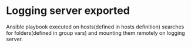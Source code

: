 # Logging server exported

Ansible playbook executed on hosts(defined in hosts definition) searches for folders(defined in group vars) and mounting them remotely on logging server.
